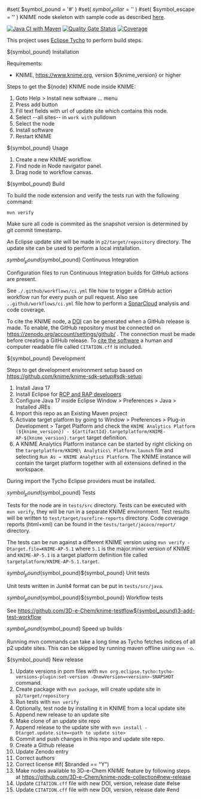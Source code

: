 #set( $symbol_pound = '#' )
#set( $symbol_dollar = '$' )
#set( $symbol_escape = '\' )
KNIME node skeleton with sample code as described [here](https://tech.knime.org/developer-guide).

[![Java CI with Maven](https://github.com/${github_organization}/${github_repository}/workflows/Java%20CI%20with%20Maven/badge.svg)](https://github.com/${github_organization}/${github_repository}/actions?query=workflow%3A%22Java+CI+with+Maven%22)
[![Quality Gate Status](https://sonarcloud.io/api/project_badges/measure?project=${github_organization}_${github_repository}&metric=alert_status)](https://sonarcloud.io/summary/new_code?id=${github_organization}_${github_repository})
[![Coverage](https://sonarcloud.io/api/project_badges/measure?project=${github_organization}_${github_repository}&metric=coverage)](https://sonarcloud.io/summary/new_code?id=${github_organization}_${github_repository})


This project uses [Eclipse Tycho](https://www.eclipse.org/tycho/) to perform build steps.

${symbol_pound} Installation

Requirements:

* KNIME, https://www.knime.org, version ${knime_version} or higher

Steps to get the ${node} KNIME node inside KNIME:

1. Goto Help > Install new software ... menu
2. Press add button
3. Fill text fields with url of update site which contains this node.
4. Select --all sites-- in `work with` pulldown
5. Select the node
6. Install software
7. Restart KNIME

${symbol_pound} Usage

1. Create a new KNIME workflow.
2. Find node in Node navigator panel.
3. Drag node to workflow canvas.

${symbol_pound} Build

To build the node extension and verify the tests run with the following command:
```
mvn verify
```

Make sure all code is commited as the snapshot version is determined by git commit timestamp.

An Eclipse update site will be made in `p2/target/repository` directory.
The update site can be used to perform a local installation.

${symbol_pound}${symbol_pound} Continuous Integration

Configuration files to run Continuous Integration builds for GitHub actions are present.

See `./.github/workflows/ci.yml` file how to trigger a GitHub action workflow run for every push or pull request.
Also see `..github/workflows/ci.yml` file how to perform a [SonarCloud](https://sonarcloud.io/) analysis and code coverage.

To cite the KNIME node, a [DOI](https://en.wikipedia.org/wiki/Digital_object_identifier) can be generated when a GitHub release is made. To enable, the GitHub repository must be connected on https://zenodo.org/account/settings/github/ . The connection must be made before creating a GitHub release.
To [cite the software](https://research-software.org/citation/developers/) a human and computer readable file called `CITATION.cff` is included.

${symbol_pound} Development

Steps to get development environment setup based on https://github.com/knime/knime-sdk-setup#sdk-setup:

1. Install Java 17
2. Install Eclipse for [RCP and RAP developers](https://www.eclipse.org/downloads/packages/installer)
3. Configure Java 17 inside Eclipse Window > Preferences > Java > Installed JREs
4. Import this repo as an Existing Maven project
5. Activate target platform by going to Window > Preferences > Plug-in Development > Target Platform and check the `KNIME Analytics Platform (${knime_version}) - ${artifactId}.targetplatform/KNIME-AP-${knime_version}.target` target definition.
6. A KNIME Analytics Platform instance can be started by right clicking on the `targetplatform/KNIME\ Analytics\ Platform.launch` file and selecting `Run As → KNIME Analytics Platform`. The KNIME instance will contain the target platform together with all extensions defined in the workspace.

During import the Tycho Eclipse providers must be installed.

${symbol_pound}${symbol_pound} Tests

Tests for the node are in `tests/src` directory.
Tests can be executed with `mvn verify`, they will be run in a separate KNIME environment.
Test results will be written to `test/target/surefire-reports` directory.
Code coverage reports (html+xml) can be found in the `tests/target/jacoco/report/` directory.

The tests can be run against a different KNIME version using `mvn verify -Dtarget.file=KNIME-AP-5.1` where `5.1` is the major.minor version of KNIME and `KNIME-AP-5.1` is a target platform definition file called `targetplatform/KNIME-AP-5.1.target`.

${symbol_pound}${symbol_pound}${symbol_pound} Unit tests

Unit tests written in Junit4 format can be put in `tests/src/java`.

${symbol_pound}${symbol_pound}${symbol_pound} Workflow tests

See https://github.com/3D-e-Chem/knime-testflow${symbol_pound}3-add-test-workflow

${symbol_pound}${symbol_pound} Speed up builds

Running mvn commands can take a long time as Tycho fetches indices of all p2 update sites.
This can be skipped by running maven offline using `mvn -o`.

${symbol_pound} New release

1. Update versions in pom files with `mvn org.eclipse.tycho:tycho-versions-plugin:set-version -DnewVersion=<version>-SNAPSHOT` command.
2. Create package with `mvn package`, will create update site in `p2/target/repository`
3. Run tests with `mvn verify`
4. Optionally, test node by installing it in KNIME from a local update site
5. Append new release to an update site
  1. Make clone of an update site repo
  2. Append release to the update site with `mvn install -Dtarget.update.site=<path to update site>`
6. Commit and push changes in this repo and update site repo.
7. Create a Github release
8. Update Zenodo entry
  1. Correct authors
  2. Correct license
#if( $branded == "Y")
9.  Make nodes available to 3D-e-Chem KNIME feature by following steps at https://github.com/3D-e-Chem/knime-node-collection#new-release
10. Update `CITATION.cff` file with new DOI, version, release date
#else
9.  Update `CITATION.cff` file with new DOI, version, release date
#end